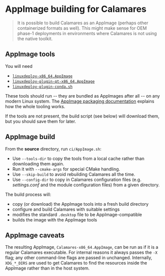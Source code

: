 # AppImage building for Calamares

> It is possible to build Calamares as an AppImage (perhaps other
> containerized formats as well). This might make sense for
> OEM phase-1 deployments in environments where Calamares is
> not using the native toolkit.

## AppImage tools

You will need
 - [`linuxdeploy-x86_64.AppImage`](https://github.com/linuxdeploy/linuxdeploy/releases)
 - [`linuxdeploy-plugin-qt-x86_64.AppImage`](https://github.com/linuxdeploy/linuxdeploy-plugin-qt/releases)
 - [`linuxdeploy-plugin-conda.sh`](https://github.com/linuxdeploy/linuxdeploy-plugin-conda)

These tools should run -- they are bundled as AppImages after all -- on
any modern Linux system. The [AppImage packaging documentation](https://docs.appimage.org/packaging-guide/)
explains how the whole tooling works.

If the tools are not present, the build script (see below) will download them,
but you should save them for later.

## AppImage build

From the **source** directory, run `ci/AppImage.sh`:
 - Use `--tools-dir` to copy the tools from a local cache rather than
   downloading them again.
 - Run it with `--cmake-args` for special CMake handling.
 - Use `--skip-build` to avoid rebuilding Calamares all the time.
 - Use `--config-dir` to copy in Calamares configuration files (e.g.
   *settings.conf* and the module configuration files) from a given
   directory.

The build process will:
 - copy (or download) the AppImage tools into a fresh build directory
 - configure and build Calamares with suitable settings
 - modifies the standard `.desktop` file to be AppImage-compatible
 - builds the image with the AppImage tools

## AppImage caveats

The resulting AppImage, `Calamares-x86_64.AppImage`, can be run as if it is
a regular Calamares executable. For internal reasons it always passes the
`-X` flag; any other command-line flags are passed in unchanged. Internally,
`XDG_*_DIRS` are used to get Calamares to find the resources inside the AppImage
rather than in the host system.
